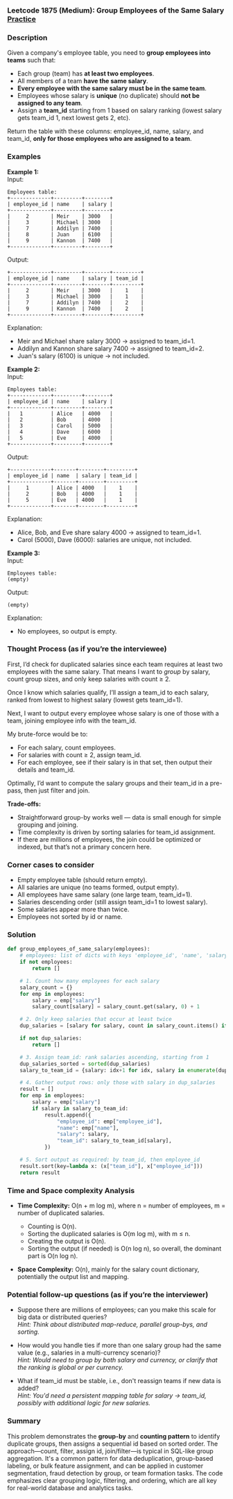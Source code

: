 ### Leetcode 1875 (Medium): Group Employees of the Same Salary [Practice](https://leetcode.com/problems/group-employees-of-the-same-salary)

### Description  
Given a company's employee table, you need to **group employees into teams** such that:
- Each group (team) has **at least two employees**.
- All members of a team **have the same salary**.
- **Every employee with the same salary must be in the same team**.
- Employees whose salary is **unique** (no duplicate) should **not be assigned to any team**.
- Assign a **team\_id** starting from 1 based on salary ranking (lowest salary gets team\_id 1, next lowest gets 2, etc).

Return the table with these columns: employee\_id, name, salary, and team\_id, **only for those employees who are assigned to a team**.

### Examples  

**Example 1:**  
Input:
```
Employees table:
+-------------+---------+--------+
| employee_id | name    | salary |
+-------------+---------+--------+
|     2       | Meir    | 3000   |
|     3       | Michael | 3000   |
|     7       | Addilyn | 7400   |
|     8       | Juan    | 6100   |
|     9       | Kannon  | 7400   |
+-------------+---------+--------+
```
Output:
```
+-------------+---------+--------+---------+
| employee_id | name    | salary | team_id |
+-------------+---------+--------+---------+
|     2       | Meir    | 3000   |    1    |
|     3       | Michael | 3000   |    1    |
|     7       | Addilyn | 7400   |    2    |
|     9       | Kannon  | 7400   |    2    |
+-------------+---------+--------+---------+
```
Explanation:
- Meir and Michael share salary 3000 → assigned to team\_id=1.
- Addilyn and Kannon share salary 7400 → assigned to team\_id=2.
- Juan's salary (6100) is unique → not included.

**Example 2:**  
Input:
```
Employees table:
+-------------+---------+--------+
| employee_id | name    | salary |
+-------------+---------+--------+
|   1         | Alice   | 4000   |
|   2         | Bob     | 4000   |
|   3         | Carol   | 5000   |
|   4         | Dave    | 6000   |
|   5         | Eve     | 4000   |
+-------------+---------+--------+
```
Output:
```
+-------------+-------+--------+---------+
| employee_id | name  | salary | team_id |
+-------------+-------+--------+---------+
|     1       | Alice | 4000   |    1    |
|     2       | Bob   | 4000   |    1    |
|     5       | Eve   | 4000   |    1    |
+-------------+-------+--------+---------+
```
Explanation:
- Alice, Bob, and Eve share salary 4000 → assigned to team\_id=1.
- Carol (5000), Dave (6000): salaries are unique, not included.

**Example 3:**  
Input:
```
Employees table:
(empty)
```
Output:
```
(empty)
```
Explanation:
- No employees, so output is empty.

### Thought Process (as if you’re the interviewee)  

First, I’d check for duplicated salaries since each team requires at least two employees with the same salary. That means I want to *group* by salary, count group sizes, and only keep salaries with count ≥ 2.

Once I know which salaries qualify, I’ll assign a team\_id to each salary, ranked from lowest to highest salary (lowest gets team\_id=1).

Next, I want to output every employee whose salary is one of those with a team, joining employee info with the team\_id.

My brute-force would be to:
- For each salary, count employees.
- For salaries with count ≥ 2, assign team\_id.
- For each employee, see if their salary is in that set, then output their details and team\_id.

Optimally, I’d want to compute the salary groups and their team\_id in a pre-pass, then just filter and join.

**Trade-offs:**  
- Straightforward group-by works well — data is small enough for simple grouping and joining.
- Time complexity is driven by sorting salaries for team\_id assignment.  
- If there are millions of employees, the join could be optimized or indexed, but that’s not a primary concern here.

### Corner cases to consider  
- Empty employee table (should return empty).
- All salaries are unique (no teams formed, output empty).
- All employees have same salary (one large team, team\_id=1).
- Salaries descending order (still assign team\_id=1 to lowest salary).
- Some salaries appear more than twice.
- Employees not sorted by id or name.

### Solution

```python
def group_employees_of_same_salary(employees):
    # employees: list of dicts with keys 'employee_id', 'name', 'salary'
    if not employees:
        return []

    # 1. Count how many employees for each salary
    salary_count = {}
    for emp in employees:
        salary = emp["salary"]
        salary_count[salary] = salary_count.get(salary, 0) + 1

    # 2. Only keep salaries that occur at least twice
    dup_salaries = [salary for salary, count in salary_count.items() if count >= 2]

    if not dup_salaries:
        return []

    # 3. Assign team_id: rank salaries ascending, starting from 1
    dup_salaries_sorted = sorted(dup_salaries)
    salary_to_team_id = {salary: idx+1 for idx, salary in enumerate(dup_salaries_sorted)}

    # 4. Gather output rows: only those with salary in dup_salaries
    result = []
    for emp in employees:
        salary = emp["salary"]
        if salary in salary_to_team_id:
            result.append({
                "employee_id": emp["employee_id"],
                "name": emp["name"],
                "salary": salary,
                "team_id": salary_to_team_id[salary],
            })

    # 5. Sort output as required: by team_id, then employee_id
    result.sort(key=lambda x: (x["team_id"], x["employee_id"]))
    return result
```

### Time and Space complexity Analysis  

- **Time Complexity:** O(n + m log m), where n = number of employees, m = number of duplicated salaries.  
  - Counting is O(n).
  - Sorting the duplicated salaries is O(m log m), with m ≤ n.
  - Creating the output is O(n).
  - Sorting the output (if needed) is O(n log n), so overall, the dominant part is O(n log n).

- **Space Complexity:** O(n), mainly for the salary count dictionary, potentially the output list and mapping.

### Potential follow-up questions (as if you’re the interviewer)  

- Suppose there are millions of employees; can you make this scale for big data or distributed queries?  
  *Hint: Think about distributed map-reduce, parallel group-bys, and sorting.*

- How would you handle ties if more than one salary group had the same value (e.g., salaries in a multi-currency scenario)?  
  *Hint: Would need to group by both salary and currency, or clarify that the ranking is global or per currency.*

- What if team\_id must be stable, i.e., don't reassign teams if new data is added?  
  *Hint: You'd need a persistent mapping table for salary → team\_id, possibly with additional logic for new salaries.*

### Summary
This problem demonstrates the **group-by** and **counting pattern** to identify duplicate groups, then assigns a sequential id based on sorted order. The approach—count, filter, assign id, join/filter—is typical in SQL-like group aggregation. It's a common pattern for data deduplication, group-based labeling, or bulk feature assignment, and can be applied in customer segmentation, fraud detection by group, or team formation tasks. The code emphasizes clear grouping logic, filtering, and ordering, which are all key for real-world database and analytics tasks.
